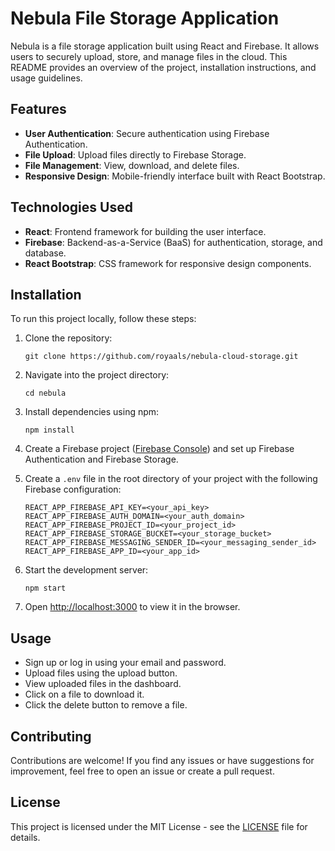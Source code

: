 # Nebula File Storage Application

Nebula is a file storage application built using React and Firebase. It allows users to securely upload, store, and manage files in the cloud. This README provides an overview of the project, installation instructions, and usage guidelines.

## Features

- **User Authentication**: Secure authentication using Firebase Authentication.
- **File Upload**: Upload files directly to Firebase Storage.
- **File Management**: View, download, and delete files.
- **Responsive Design**: Mobile-friendly interface built with React Bootstrap.

## Technologies Used

- **React**: Frontend framework for building the user interface.
- **Firebase**: Backend-as-a-Service (BaaS) for authentication, storage, and database.
- **React Bootstrap**: CSS framework for responsive design components.

## Installation

To run this project locally, follow these steps:

1. Clone the repository:
   ```
   git clone https://github.com/royaals/nebula-cloud-storage.git
   ```
   
2. Navigate into the project directory:
   ```
   cd nebula
   ```

3. Install dependencies using npm:
   ```
   npm install
   ```

4. Create a Firebase project ([Firebase Console](https://console.firebase.google.com/)) and set up Firebase Authentication and Firebase Storage.

5. Create a `.env` file in the root directory of your project with the following Firebase configuration:
   ```
   REACT_APP_FIREBASE_API_KEY=<your_api_key>
   REACT_APP_FIREBASE_AUTH_DOMAIN=<your_auth_domain>
   REACT_APP_FIREBASE_PROJECT_ID=<your_project_id>
   REACT_APP_FIREBASE_STORAGE_BUCKET=<your_storage_bucket>
   REACT_APP_FIREBASE_MESSAGING_SENDER_ID=<your_messaging_sender_id>
   REACT_APP_FIREBASE_APP_ID=<your_app_id>
   ```

6. Start the development server:
   ```
   npm start
   ```

7. Open [http://localhost:3000](http://localhost:3000) to view it in the browser.

## Usage

- Sign up or log in using your email and password.
- Upload files using the upload button.
- View uploaded files in the dashboard.
- Click on a file to download it.
- Click the delete button to remove a file.

## Contributing

Contributions are welcome! If you find any issues or have suggestions for improvement, feel free to open an issue or create a pull request.

## License

This project is licensed under the MIT License - see the [LICENSE](LICENSE) file for details.

